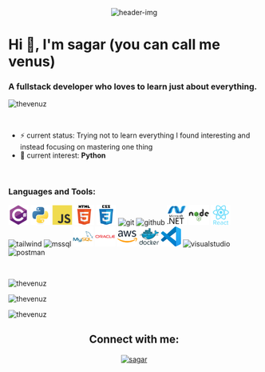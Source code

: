 <p align="center">
<img src="https://i.imgur.com/0qwEBVD.jpeg" alt="header-img" width="400" height="180" />
</p>

# Hi 👋, I'm sagar (you can call me venus)

### A fullstack developer who loves to learn just about everything.

![thevenuz](https://komarev.com/ghpvc/?username=thevenuz&label=Profile%20views&color=0e75b6&style=flat)

<br/>

- ⚡ current status: Trying not to learn everything I found interesting and instead focusing on mastering one thing
- 🌱 current interest: **Python**

<br/>

### Languages and Tools:

<p align="left">

<img src="https://raw.githubusercontent.com/devicons/devicon/master/icons/csharp/csharp-original.svg" alt="csharp" width="40" height="40" />

<img src="https://raw.githubusercontent.com/devicons/devicon/master/icons/python/python-original.svg" alt="python" width="40" height="40"/>

<img src="https://raw.githubusercontent.com/devicons/devicon/master/icons/javascript/javascript-original.svg" alt="javascript" width="40" height="40"/>

<img src="https://raw.githubusercontent.com/devicons/devicon/master/icons/html5/html5-original-wordmark.svg" alt="html5" width="40" height="40"/>

<img src="https://raw.githubusercontent.com/devicons/devicon/master/icons/css3/css3-original-wordmark.svg" alt="css3" width="40" height="40"/>

<img src="https://icongr.am/devicon/git-original.svg?size=128&color=currentColor" alt="git" width="40" height="40"/>

<img src="https://icongr.am/devicon/github-original.svg?size=128&color=currentColor" alt="github" width="40" height="40"/>

<img src="https://raw.githubusercontent.com/devicons/devicon/master/icons/dot-net/dot-net-original-wordmark.svg" alt="dotnet" width="40" height="40"/>

<img src="https://raw.githubusercontent.com/devicons/devicon/master/icons/nodejs/nodejs-original-wordmark.svg" alt="nodejs" width="40" height="40"/>

<img src="https://raw.githubusercontent.com/devicons/devicon/master/icons/react/react-original-wordmark.svg" alt="react" width="40" height="40"/>

<img src="https://www.vectorlogo.zone/logos/tailwindcss/tailwindcss-icon.svg" alt="tailwind" width="40" height="40"/>

<img src="https://www.svgrepo.com/show/303229/microsoft-sql-server-logo.svg" alt="mssql" width="40" height="40"/>

<img src="https://raw.githubusercontent.com/devicons/devicon/master/icons/mysql/mysql-original-wordmark.svg" alt="mysql" width="40" height="40"/>

<img src="https://raw.githubusercontent.com/devicons/devicon/master/icons/oracle/oracle-original.svg" alt="oracle" width="40" height="40"/>

<img src="https://raw.githubusercontent.com/devicons/devicon/master/icons/amazonwebservices/amazonwebservices-original-wordmark.svg" alt="aws" width="40" height="40" />

<img src="https://raw.githubusercontent.com/devicons/devicon/master/icons/docker/docker-original-wordmark.svg" alt="docker" width="40" height="40"/>

<img src="https://raw.githubusercontent.com/github/explore/80688e429a7d4ef2fca1e82350fe8e3517d3494d/topics/visual-studio-code/visual-studio-code.png" alt="vscode" width="40" height="40"/>

<img src="https://icongr.am/devicon/visualstudio-plain.svg?size=128&color=currentColor" alt="visualstudio" width="40" height="40"/>

<img src="https://www.vectorlogo.zone/logos/getpostman/getpostman-icon.svg" alt="postman" width="40" height="40"/>

</p>
<br/>

![thevenuz](https://github-readme-stats.vercel.app/api/top-langs?username=thevenuz&show_icons=true&locale=en&layout=compact&theme=github_dark)

![thevenuz](https://github-readme-stats.vercel.app/api?username=thevenuz&show_icons=true&locale=en&&include_all_commits=true&theme=github_dark)

![thevenuz](https://github-readme-streak-stats.herokuapp.com/?user=thevenuz&theme=github_dark)

<h2 align="center">Connect with me:</h2>
<p align="center">
  <a href="https://www.linkedin.com/in/sagar-ambati" target="blank"><img align="center" src="https://raw.githubusercontent.com/rahuldkjain/github-profile-readme-generator/master/src/images/icons/Social/linked-in-alt.svg" alt="sagar" height="30" width="40" /></a>
</p>
